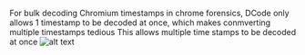 For bulk decoding Chromium timestamps in chrome forensics, 
DCode only allows 1 timestamp to be decoded at once, which makes conmverting multiple timestamps tedious
This allows multiple time stamps to be decoded at once
![alt text](https://user-images.githubusercontent.com/72512251/194923766-c3cdeed2-468b-4472-a27e-85f0b5b9e567.png)
